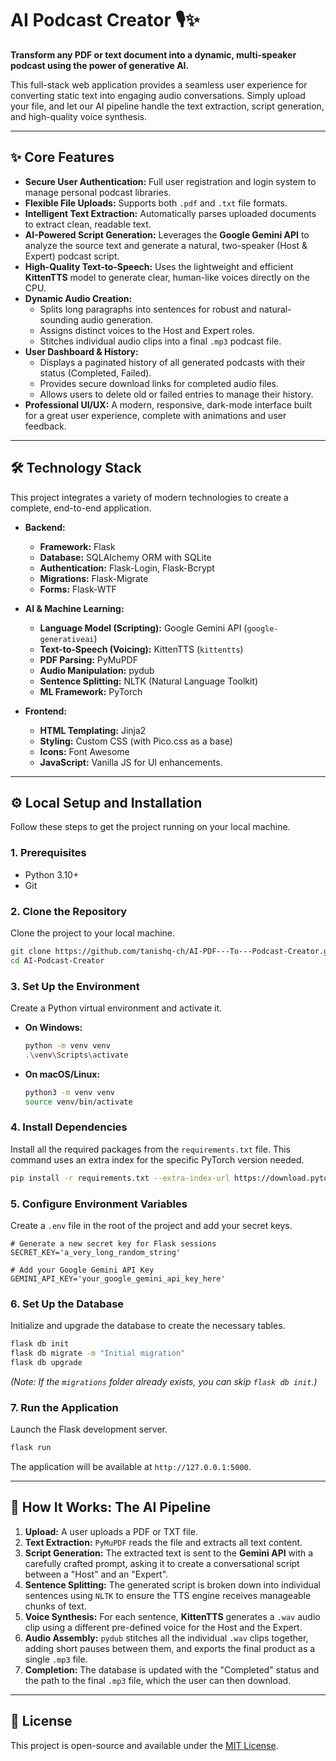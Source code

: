 # AI Podcast Creator 🎙️✨

**Transform any PDF or text document into a dynamic, multi-speaker podcast using the power of generative AI.**

This full-stack web application provides a seamless user experience for converting static text into engaging audio conversations. Simply upload your file, and let our AI pipeline handle the text extraction, script generation, and high-quality voice synthesis.

---

## ✨ Core Features

*   **Secure User Authentication:** Full user registration and login system to manage personal podcast libraries.
*   **Flexible File Uploads:** Supports both `.pdf` and `.txt` file formats.
*   **Intelligent Text Extraction:** Automatically parses uploaded documents to extract clean, readable text.
*   **AI-Powered Script Generation:** Leverages the **Google Gemini API** to analyze the source text and generate a natural, two-speaker (Host & Expert) podcast script.
*   **High-Quality Text-to-Speech:** Uses the lightweight and efficient **KittenTTS** model to generate clear, human-like voices directly on the CPU.
*   **Dynamic Audio Creation:**
    *   Splits long paragraphs into sentences for robust and natural-sounding audio generation.
    *   Assigns distinct voices to the Host and Expert roles.
    *   Stitches individual audio clips into a final `.mp3` podcast file.
*   **User Dashboard & History:**
    *   Displays a paginated history of all generated podcasts with their status (Completed, Failed).
    *   Provides secure download links for completed audio files.
    *   Allows users to delete old or failed entries to manage their history.
*   **Professional UI/UX:** A modern, responsive, dark-mode interface built for a great user experience, complete with animations and user feedback.

---

## 🛠️ Technology Stack

This project integrates a variety of modern technologies to create a complete, end-to-end application.

*   **Backend:**
    *   **Framework:** Flask
    *   **Database:** SQLAlchemy ORM with SQLite
    *   **Authentication:** Flask-Login, Flask-Bcrypt
    *   **Migrations:** Flask-Migrate
    *   **Forms:** Flask-WTF

*   **AI & Machine Learning:**
    *   **Language Model (Scripting):** Google Gemini API (`google-generativeai`)
    *   **Text-to-Speech (Voicing):** KittenTTS (`kittentts`)
    *   **PDF Parsing:** PyMuPDF
    *   **Audio Manipulation:** pydub
    *   **Sentence Splitting:** NLTK (Natural Language Toolkit)
    *   **ML Framework:** PyTorch

*   **Frontend:**
    *   **HTML Templating:** Jinja2
    *   **Styling:** Custom CSS (with Pico.css as a base)
    *   **Icons:** Font Awesome
    *   **JavaScript:** Vanilla JS for UI enhancements.

---

## ⚙️ Local Setup and Installation

Follow these steps to get the project running on your local machine.

### 1. Prerequisites

*   Python 3.10+
*   Git

### 2. Clone the Repository

Clone the project to your local machine.
```bash
git clone https://github.com/tanishq-ch/AI-PDF---To---Podcast-Creator.git
cd AI-Podcast-Creator
```

### 3. Set Up the Environment

Create a Python virtual environment and activate it.

*   **On Windows:**
    ```bash
    python -m venv venv
    .\venv\Scripts\activate
    ```

*   **On macOS/Linux:**
    ```bash
    python3 -m venv venv
    source venv/bin/activate
    ```

### 4. Install Dependencies

Install all the required packages from the `requirements.txt` file. This command uses an extra index for the specific PyTorch version needed.
```bash
pip install -r requirements.txt --extra-index-url https://download.pytorch.org/whl/cpu
```

### 5. Configure Environment Variables

Create a `.env` file in the root of the project and add your secret keys.

```env
# Generate a new secret key for Flask sessions
SECRET_KEY='a_very_long_random_string'

# Add your Google Gemini API Key
GEMINI_API_KEY='your_google_gemini_api_key_here'
```

### 6. Set Up the Database

Initialize and upgrade the database to create the necessary tables.
```bash
flask db init
flask db migrate -m "Initial migration"
flask db upgrade
```
*(Note: If the `migrations` folder already exists, you can skip `flask db init`.)*

### 7. Run the Application

Launch the Flask development server.
```bash
flask run
```
The application will be available at `http://127.0.0.1:5000`.

---

## 🚀 How It Works: The AI Pipeline

1.  **Upload:** A user uploads a PDF or TXT file.
2.  **Text Extraction:** `PyMuPDF` reads the file and extracts all text content.
3.  **Script Generation:** The extracted text is sent to the **Gemini API** with a carefully crafted prompt, asking it to create a conversational script between a "Host" and an "Expert".
4.  **Sentence Splitting:** The generated script is broken down into individual sentences using `NLTK` to ensure the TTS engine receives manageable chunks of text.
5.  **Voice Synthesis:** For each sentence, **KittenTTS** generates a `.wav` audio clip using a different pre-defined voice for the Host and the Expert.
6.  **Audio Assembly:** `pydub` stitches all the individual `.wav` clips together, adding short pauses between them, and exports the final product as a single `.mp3` file.
7.  **Completion:** The database is updated with the "Completed" status and the path to the final `.mp3` file, which the user can then download.

---

## 📜 License

This project is open-source and available under the [MIT License](LICENSE).